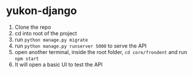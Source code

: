 # yukon-django

1. Clone the repo
2. cd into root of the project
3. run `python manage.py migrate`
4. run `python manage.py runserver 5000` to serve the API
5. open another terminal, inside the root folder, `cd core/frondent` and run `npm start`
6. It will open a basic UI to test the API
